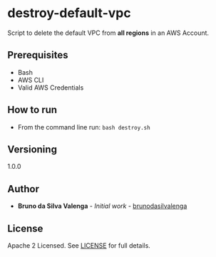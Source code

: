 # destroy-default-vpc

Script to delete the default VPC from **all regions** in an AWS Account.

## Prerequisites

- Bash
- AWS CLI
- Valid AWS Credentials


## How to run

- From the command line run: `bash destroy.sh`

## Versioning

1.0.0


## Author

* **Bruno da Silva Valenga** - *Initial work* - [brunodasilvalenga](https://github.com/brunodasilvalenga)

## License

Apache 2 Licensed. See [LICENSE](https://github.com/DNXLabs/tools-box/blob/master/LICENSE) for full details.
